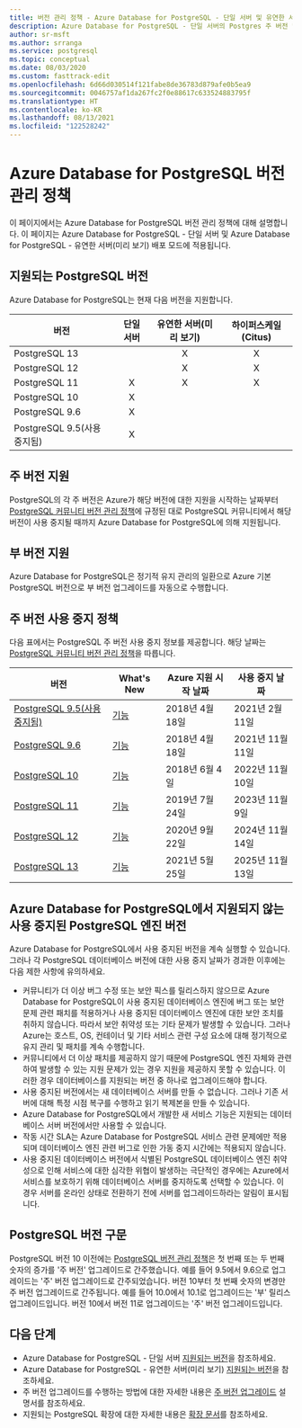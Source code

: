 ```yaml
---
title: 버전 관리 정책 - Azure Database for PostgreSQL - 단일 서버 및 유연한 서버(미리 보기)
description: Azure Database for PostgreSQL - 단일 서버의 Postgres 주 버전 및 부 버전 관련 정책을 설명합니다.
author: sr-msft
ms.author: srranga
ms.service: postgresql
ms.topic: conceptual
ms.date: 08/03/2020
ms.custom: fasttrack-edit
ms.openlocfilehash: 6d66d030514f121fabe8de36783d879afe0b5ea9
ms.sourcegitcommit: 0046757af1da267fc2f0e88617c633524883795f
ms.translationtype: HT
ms.contentlocale: ko-KR
ms.lasthandoff: 08/13/2021
ms.locfileid: "122528242"
---
```

# <a name="azure-database-for-postgresql-versioning-policy"></a>Azure Database for PostgreSQL 버전 관리 정책

이 페이지에서는 Azure Database for PostgreSQL 버전 관리 정책에 대해 설명합니다. 이 페이지는 Azure Database for PostgreSQL - 단일 서버 및 Azure Database for PostgreSQL - 유연한 서버(미리 보기) 배포 모드에 적용됩니다.

## <a name="supported--postgresql-versions"></a>지원되는 PostgreSQL 버전

Azure Database for PostgreSQL는 현재 다음 버전을 지원합니다.

| 버전 | 단일 서버 | 유연한 서버(미리 보기) | 하이퍼스케일(Citus) |
| ----- | :------: | :----: | :----: |
| PostgreSQL 13 |  | X  | X |
| PostgreSQL 12 |  | X  | X |
| PostgreSQL 11 | X | X | X |
| PostgreSQL 10 | X |  |  |
| PostgreSQL 9.6 | X |  |  |
| PostgreSQL 9.5(사용 중지됨) | X |  |  |

## <a name="major-version-support"></a>주 버전 지원
PostgreSQL의 각 주 버전은 Azure가 해당 버전에 대한 지원을 시작하는 날짜부터 [PostgreSQL 커뮤니티 버전 관리 정책](https://www.postgresql.org/support/versioning/)에 규정된 대로 PostgreSQL 커뮤니티에서 해당 버전이 사용 중지될 때까지 Azure Database for PostgreSQL에 의해 지원됩니다.

## <a name="minor-version-support"></a>부 버전 지원
Azure Database for PostgreSQL은 정기적 유지 관리의 일환으로 Azure 기본 PostgreSQL 버전으로 부 버전 업그레이드를 자동으로 수행합니다. 

## <a name="major-version-retirement-policy"></a>주 버전 사용 중지 정책
다음 표에서는 PostgreSQL 주 버전 사용 중지 정보를 제공합니다. 해당 날짜는 [PostgreSQL 커뮤니티 버전 관리 정책](https://www.postgresql.org/support/versioning/)을 따릅니다.

| 버전 | What's New | Azure 지원 시작 날짜 | 사용 중지 날짜|
| ----- | ----- | ------ | ----- |
| [PostgreSQL 9.5(사용 중지됨)](https://www.postgresql.org/about/news/postgresql-132-126-1111-1016-9621-and-9525-released-2165/)| [기능](https://www.postgresql.org/docs/9.5/release-9-5.html)  | 2018년 4월 18일   | 2021년 2월 11일
| [PostgreSQL 9.6](https://www.postgresql.org/about/news/postgresql-96-released-1703/) | [기능](https://wiki.postgresql.org/wiki/NewIn96) | 2018년 4월 18일  | 2021년 11월 11일
| [PostgreSQL 10](https://www.postgresql.org/about/news/postgresql-10-released-1786/) | [기능](https://wiki.postgresql.org/wiki/New_in_postgres_10) | 2018년 6월 4일  | 2022년 11월 10일
| [PostgreSQL 11](https://www.postgresql.org/about/news/postgresql-11-released-1894/) | [기능](https://www.postgresql.org/docs/11/release-11.html) | 2019년 7월 24일  | 2023년 11월 9일
| [PostgreSQL 12](https://www.postgresql.org/about/news/postgresql-12-released-1976/) | [기능](https://www.postgresql.org/docs/12/release-12.html) | 2020년 9월 22일  | 2024년 11월 14일
| [PostgreSQL 13](https://www.postgresql.org/about/news/postgresql-13-released-2077/) | [기능](https://www.postgresql.org/docs/13/release-13.html) | 2021년 5월 25일   | 2025년 11월 13일

## <a name="retired-postgresql-engine-versions-not-supported-in-azure-database-for-postgresql"></a>Azure Database for PostgreSQL에서 지원되지 않는 사용 중지된 PostgreSQL 엔진 버전

Azure Database for PostgreSQL에서 사용 중지된 버전을 계속 실행할 수 있습니다. 그러나 각 PostgreSQL 데이터베이스 버전에 대한 사용 중지 날짜가 경과한 이후에는 다음 제한 사항에 유의하세요.
- 커뮤니티가 더 이상 버그 수정 또는 보안 픽스를 릴리스하지 않으므로 Azure Database for PostgreSQL이 사용 중지된 데이터베이스 엔진에 버그 또는 보안 문제 관련 패치를 적용하거나 사용 중지된 데이터베이스 엔진에 대한 보안 조치를 취하지 않습니다. 따라서 보안 취약성 또는 기타 문제가 발생할 수 있습니다. 그러나 Azure는 호스트, OS, 컨테이너 및 기타 서비스 관련 구성 요소에 대해 정기적으로 유지 관리 및 패치를 계속 수행합니다.
- 커뮤니티에서 더 이상 패치를 제공하지 않기 때문에 PostgreSQL 엔진 자체와 관련하여 발생할 수 있는 지원 문제가 있는 경우 지원을 제공하지 못할 수 있습니다. 이러한 경우 데이터베이스를 지원되는 버전 중 하나로 업그레이드해야 합니다.
- 사용 중지된 버전에서는 새 데이터베이스 서버를 만들 수 없습니다. 그러나 기존 서버에 대해 특정 시점 복구를 수행하고 읽기 복제본을 만들 수 있습니다.
- Azure Database for PostgreSQL에서 개발한 새 서비스 기능은 지원되는 데이터베이스 서버 버전에서만 사용할 수 있습니다.
- 작동 시간 SLA는 Azure Database for PostgreSQL 서비스 관련 문제에만 적용되며 데이터베이스 엔진 관련 버그로 인한 가동 중지 시간에는 적용되지 않습니다.  
- 사용 중지된 데이터베이스 버전에서 식별된 PostgreSQL 데이터베이스 엔진 취약성으로 인해 서비스에 대한 심각한 위협이 발생하는 극단적인 경우에는 Azure에서 서비스를 보호하기 위해 데이터베이스 서버를 중지하도록 선택할 수 있습니다. 이 경우 서버를 온라인 상태로 전환하기 전에 서버를 업그레이드하라는 알림이 표시됩니다.

## <a name="postgresql-version-syntax"></a>PostgreSQL 버전 구문
PostgreSQL 버전 10 이전에는 [PostgreSQL 버전 관리 정책](https://www.postgresql.org/support/versioning/)은 첫 번째 또는 두 번째 숫자의 증가를 '주 버전' 업그레이드로 간주했습니다. 예를 들어 9.5에서 9.6으로 업그레이드는 '주' 버전 업그레이드로 간주되었습니다. 버전 10부터 첫 번째 숫자의 변경만 주 버전 업그레이드로 간주됩니다. 예를 들어 10.0에서 10.1로 업그레이드는 '부' 릴리스 업그레이드입니다. 버전 10에서 버전 11로 업그레이드는 '주' 버전 업그레이드입니다.

## <a name="next-steps"></a>다음 단계
- Azure Database for PostgreSQL - 단일 서버 [지원되는 버전](./concepts-supported-versions.md)을 참조하세요.
- Azure Database for PostgreSQL - 유연한 서버(미리 보기) [지원되는 버전](flexible-server/concepts-supported-versions.md)을 참조하세요.
- 주 버전 업그레이드를 수행하는 방법에 대한 자세한 내용은 [주 버전 업그레이드](how-to-upgrade-using-dump-and-restore.md) 설명서를 참조하세요.
- 지원되는 PostgreSQL 확장에 대한 자세한 내용은 [확장 문서](concepts-extensions.md)를 참조하세요.
